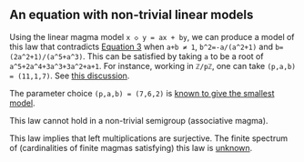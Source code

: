 ## An equation with non-trivial linear models

Using the linear magma model `x ◇ y = ax + by`, we can produce a model of this law that contradicts [Equation 3](https://teorth.github.io/equational_theories/implications/?3) when `a+b ≠ 1`, `b^2=-a/(a^2+1)` and `b=(2a^2+1)/(a^5+a^3)`. This can be satisfied by taking `a` to be a root of `a^5+2a^4+3a^3+3a^2+a+1`.  For instance, working in `ℤ/pℤ`, one can take `(p,a,b) = (11,1,7)`.  See [this discussion](https://leanprover.zulipchat.com/#narrow/stream/458659-Equational/topic/An.20old.20new.20idea).

The parameter choice  `(p,a,b) = (7,6,2)` is [known to give the smallest model](https://leanprover.zulipchat.com/#narrow/channel/458659-Equational/topic/Implication.20Statistics/near/480795569).

This law cannot hold in a non-trivial semigroup (associative magma).

This law implies that left multiplications are surjective.  The finite spectrum of (cardinalities of finite magmas satisfying) this law is [unknown](https://leanprover.zulipchat.com/#narrow/channel/458659-Equational/topic/Order.203.20Spectra/with/527073087).
